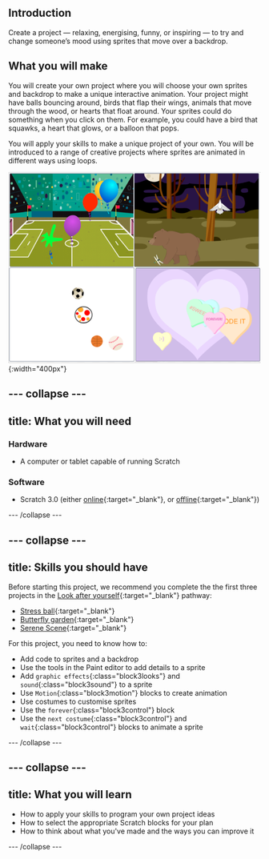 ## Introduction
Create a project — relaxing, energising, funny, or inspiring — to try and change someone’s mood using sprites that move over a backdrop.

## What you will make
You will create your own project where you will choose your own sprites and backdrop to make a unique interactive animation. Your project might have balls bouncing around, birds that flap their wings, animals that move through the wood, or hearts that float around. Your sprites could do something when you click on them. For example, you could have a bird that squawks, a heart that glows, or a balloon that pops.

You will apply your skills to make a unique project of your own. You will be introduced to a range of creative projects where sprites are animated in different ways using loops. 

![Collage of completed projects](images/showcase_static.png){:width="400px"}

--- collapse ---
---
title: What you will need
---
### Hardware

+ A computer or tablet capable of running Scratch

### Software

+ Scratch 3.0 (either [online](http://rpf.io/scratchon){:target="_blank"}, or [offline](http://rpf.io/scratchoff){:target="_blank"})

--- /collapse ---

--- collapse ---
---
title: Skills you should have
---
Before starting this project, we recommend you complete the the first three projects in the [Look after yourself](https://projects.raspberrypi.org/en/pathways/look-after-yourself){:target="_blank"} pathway: 
+ [Stress ball](https://learning-admin.raspberrypi.org/en/projects/stress-ball){:target="_blank"}
+ [Butterfly garden](https://learning-admin.raspberrypi.org/en/projects/butterfly-garden){:target="_blank"}
+ [Serene Scene](https://learning-admin.raspberrypi.org/en/projects/serene-scene){:target="_blank"}

For this project, you need to know how to:  

+ Add code to sprites and a backdrop
+ Use the tools in the Paint editor to add details to a sprite
+ Add `graphic effects`{:class="block3looks"} and `sound`{:class="block3sound"} to a sprite
+ Use `Motion`{:class="block3motion"} blocks to create animation
+ Use costumes to customise sprites
+ Use the `forever`{:class="block3control"} block
+ Use the `next costume`{:class="block3control"} and `wait`{:class="block3control"} blocks to animate a sprite

--- /collapse ---

--- collapse ---
---
title: What you will learn
---

+ How to apply your skills to program your own project ideas
+ How to select the appropriate Scratch blocks for your plan
+ How to think about what you've made and the ways you can improve it

--- /collapse ---



